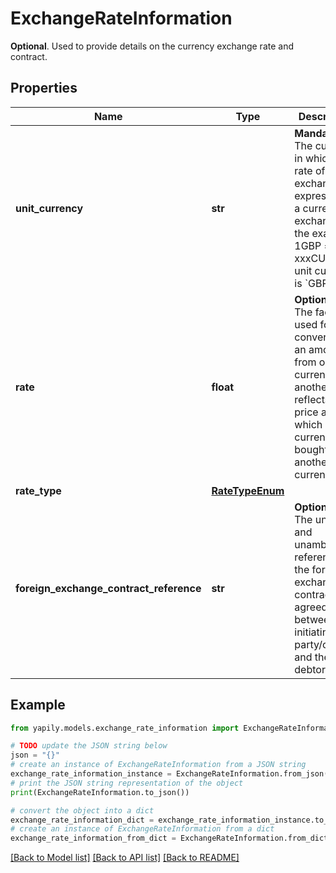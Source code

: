 # ExchangeRateInformation

__Optional__. Used to provide details on the currency exchange rate and contract.

## Properties

Name | Type | Description | Notes
------------ | ------------- | ------------- | -------------
**unit_currency** | **str** | __Mandatory__. The currency in which the rate of exchange is expressed in a currency exchange. In the example 1GBP &#x3D; xxxCUR, the unit currency is &#x60;GBP&#x60;. | 
**rate** | **float** | __Optional__. The factor used for conversion of an amount from one currency to another. This reflects the price at which one currency was bought with another currency. | [optional] 
**rate_type** | [**RateTypeEnum**](RateTypeEnum.md) |  | 
**foreign_exchange_contract_reference** | **str** | __Optional__. The unique and unambiguous reference to the foreign exchange contract agreed between the initiating party/creditor and the debtor agent. | [optional] 

## Example

```python
from yapily.models.exchange_rate_information import ExchangeRateInformation

# TODO update the JSON string below
json = "{}"
# create an instance of ExchangeRateInformation from a JSON string
exchange_rate_information_instance = ExchangeRateInformation.from_json(json)
# print the JSON string representation of the object
print(ExchangeRateInformation.to_json())

# convert the object into a dict
exchange_rate_information_dict = exchange_rate_information_instance.to_dict()
# create an instance of ExchangeRateInformation from a dict
exchange_rate_information_from_dict = ExchangeRateInformation.from_dict(exchange_rate_information_dict)
```
[[Back to Model list]](../README.md#documentation-for-models) [[Back to API list]](../README.md#documentation-for-api-endpoints) [[Back to README]](../README.md)


